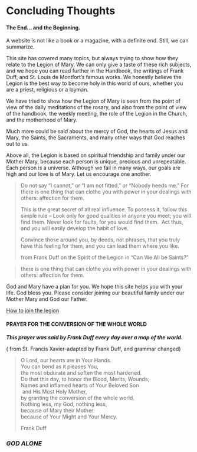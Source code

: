 # Concluding Thoughts


#### The End… and the Beginning.

A website is not like a book or a magazine, with a definite end. Still, we can summarize.

This site has covered many topics, but always trying to show how they relate to the Legion of Mary. We can only give a taste of these rich subjects, and we hope you can read further in the Handbook, the writings of Frank Duff, and St. Louis de Montfort’s famous works. We honestly believe the Legion is the best way to become holy in this world of ours, whether you are a priest, religious or a layman.

We have tried to show how the Legion of Mary is seen from the point of view of the daily meditations of the rosary, and also from the point of view of the handbook, the weekly meeting, the role of the Legion in the Church, and the motherhood of Mary. 

Much more could be said about the mercy of God, the hearts of Jesus and Mary, the Saints, the Sacraments, and many other ways that God reaches out to us.

Above all, the Legion is based on spiritual friendship and family under our Mother Mary, because each person is unique, precious and unrepeatable. Each person is a universe. Although we fail in many ways, our goals are high and our love is of Mary. Let us encourage one another.

> Do not say “I cannot,” or “I am not fitted,” or “Nobody heeds me.” For there is one thing that can clothe you with power in your dealings with others: affection for them.
> 
> This is the great secret of all real influence. To possess it, follow this simple rule – Look only for good qualities in anyone you meet; you will find them. Never look for faults, for you would find them.  Act thus, and you will easily develop the habit of love.
> 
>   
> Convince those around you, by deeds, not phrases, that you truly have this feeling for them, and you can lead them where you like.  
> 
> from Frank Duff on the Spirit of the Legion in “Can We All be Saints?”

> there is one thing that can clothe you with power in your dealings with others: affection for them.

God and Mary have a plan for you. We hope this site helps you with your life. God bless you. Please consider joining our beautiful family under our Mother Mary and God our Father.

[How to join the legion](/?p=2310)

#### PRAYER FOR THE CONVERSION OF THE WHOLE WORLD

**_This prayer was said by Frank Duff every day over a map of the world._**

( from St. Francis Xavier-adapted by Frank Duff, and grammar changed)

> O Lord, our hearts are in Your Hands.   
> You can bend as it pleases You,   
> the most obdurate and soften the most hardened.   
> Do that this day, to honor the Blood, Merits, Wounds,   
> Names and inflamed hearts of Your Beloved Son  
>  and His Most Holy Mother,   
> by granting the conversion of the whole world.   
> Nothing less, my God, nothing less,   
> because of Mary their Mother:   
> because of Your Might and Your Mercy.
> 
> Frank Duff

### _**GOD ALONE**_
